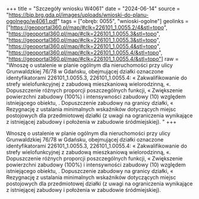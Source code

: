 +++
title = "Szczegóły wniosku W4061"
date = "2024-06-14"
source = "https://bip.brg.gda.pl/images/uploads/wnioski-do-planu-ogolnego/w4061.pdf"
tags = ["obręb: 0055", "wnioski-ogolne"]
geolinks = ["https://geoportal360.pl/map/#clk=226101_1.0055.2/4&stl=topo", "https://geoportal360.pl/map/#clk=226101_1.0055.3&stl=topo", "https://geoportal360.pl/map/#clk=226101_1.0055.3&stl=topo", "https://geoportal360.pl/map/#clk=226101_1.0055.4&stl=topo", "https://geoportal360.pl/map/#clk=226101_1.0055.4/&stl=topo", "https://geoportal360.pl/map/#clk=226101_1.0055.4/&stl=topo"]
raw = "Wnoszę o ustalenie w planie ogólnym dla nieruchomości przy ulicy Grunwaldzkiej 76/78 w Gdańsku, obejmującej działki oznaczone identyfikatorami 226101_1.0055.3, 226101_1.0055.4: «  Zakwalifikowanie do strefy wielofunkcyjnej z zabudową mieszkaniową wielorodzinną, «. Dopuszczenie różnych proporcji poszczególnych funkcji, « Zwiększenie powierzchni zabudowy (100%) i intensywności zabudowy (10) względem istniejącego obiektu, . Dopuszczenie zabudowy na granicy działki, «  Rezygnację z ustalania minimalnych wskaźników dotyczących miejsc postojowych dla przedmiotowej działki (z uwagi na ograniczenia wynikające z istniejącej zabudowy i położenia w zabudowie śródmiejskiej). "
+++

Wnoszę o ustalenie w planie ogólnym dla nieruchomości przy ulicy Grunwaldzkiej 76/78 w Gdańsku,
obejmującej działki oznaczone identyfikatorami 226101_1.0055.3, 226101_1.0055.4:
«  Zakwalifikowanie do strefy wielofunkcyjnej z zabudową mieszkaniową wielorodzinną,
«. Dopuszczenie różnych proporcji poszczególnych funkcji,
« Zwiększenie powierzchni zabudowy (100%) i intensywności zabudowy (10) względem istniejącego
obiektu,
. Dopuszczenie zabudowy na granicy działki,
«  Rezygnację z ustalania minimalnych wskaźników dotyczących miejsc postojowych dla przedmiotowej
działki (z uwagi na ograniczenia wynikające z istniejącej zabudowy i położenia w zabudowie
śródmiejskiej).



